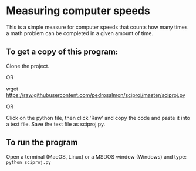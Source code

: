 # Measuring computer speeds

This is a simple measure for computer speeds that counts how many times a math problem can be completed in a given amount of time.

## To get a copy of this program:

Clone the project.

OR

wget https://raw.githubusercontent.com/pedrosalmon/sciproj/master/sciproj.py

OR

Click on the python file, then click 'Raw' and copy the code and paste it into a text file. Save the text file as sciproj.py.

## To run the program
Open a terminal (MacOS, Linux) or a MSDOS window (Windows) and type:
`python sciproj.py`
